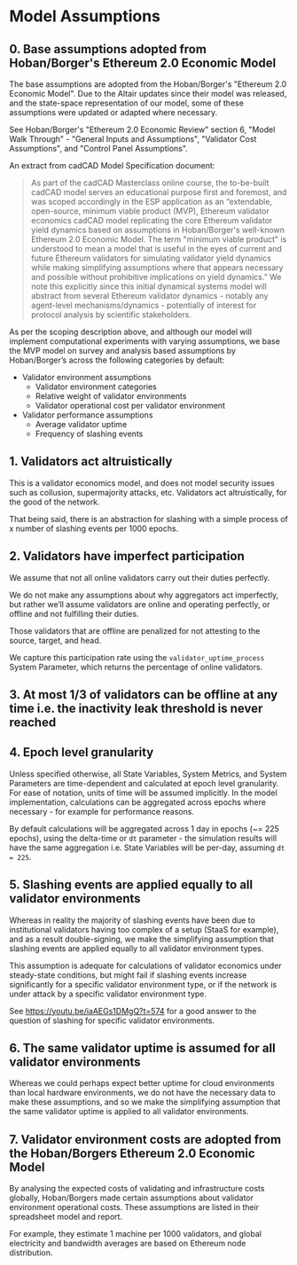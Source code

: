 # Model Assumptions

## 0. Base assumptions adopted from Hoban/Borger's Ethereum 2.0 Economic Model

The base assumptions are adopted from the Hoban/Borger's "Ethereum 2.0 Economic Model". Due to the Altair updates since their model was released, and the state-space representation of our model, some of these assumptions were updated or adapted where necessary.

See Hoban/Borger's "Ethereum 2.0 Economic Review" section 6, "Model Walk Through" - "General Inputs and Assumptions", "Validator Cost Assumptions", and "Control Panel Assumptions".

An extract from cadCAD Model Specification document:
> As part of the cadCAD Masterclass online course, the to-be-built cadCAD model  serves an educational purpose first and foremost, and was scoped accordingly in the ESP application as an “extendable, open-source, minimum viable product (MVP), Ethereum validator economics cadCAD model replicating the core Ethereum validator yield dynamics based on assumptions in Hoban/Borger's well-known Ethereum 2.0 Economic Model. The term "minimum viable product" is understood to mean a model that is useful in the eyes of current and future Ethereum validators for simulating validator yield dynamics while making simplifying assumptions where that appears necessary and possible without prohibitive implications on yield dynamics.” We note this explicitly since this initial dynamical systems model will abstract from several Ethereum validator dynamics - notably any agent-level mechanisms/dynamics - potentially of interest for protocol analysis by scientific stakeholders.

As per the scoping description above, and although our model will implement computational experiments with varying assumptions, we base the MVP model on survey and analysis based assumptions by Hoban/Borger’s across the following categories by default:
* Validator environment assumptions
    * Validator environment categories 
    * Relative weight of validator environments
    * Validator operational cost per validator environment
* Validator performance assumptions
    * Average validator uptime
    * Frequency of slashing events

## 1. Validators act altruistically

This is a validator economics model, and does not model security issues such as collusion, supermajority attacks, etc. Validators act altruistically, for the good of the network.

That being said, there is an abstraction for slashing with a simple process of x number of slashing events per 1000 epochs.

## 2. Validators have imperfect participation

We assume that not all online validators carry out their duties perfectly.

We do not make any assumptions about why aggregators act imperfectly, but rather we’ll assume validators are online and operating perfectly, or offline and not fulfilling their duties.

Those validators that are offline are penalized for not attesting to the source, target, and head.

We capture this participation rate using the `validator_uptime_process` System Parameter, which returns the percentage of online validators.

## 3. At most 1/3 of validators can be offline at any time i.e. the inactivity leak threshold is never reached

## 4. Epoch level granularity

Unless specified otherwise, all State Variables, System Metrics, and System Parameters are time-dependent and calculated at epoch level granularity. For ease of notation, units of time will be assumed implicitly. In the model implementation, calculations can be aggregated across epochs where necessary - for example for performance reasons.

By default calculations will be aggregated across 1 day in epochs (~= 225 epochs), using the delta-time or `dt` parameter - the simulation results will have the same aggregation i.e. State Variables will be per-day, assuming `dt = 225`.

## 5. Slashing events are applied equally to all validator environments

Whereas in reality the majority of slashing events have been due to institutional validators having too complex of a setup (StaaS for example), and as a result double-signing, we make the simplifying assumption that slashing events are applied equally to all validator environment types.

This assumption is adequate for calculations of validator economics under steady-state conditions, but might fail if slashing events increase significantly for a specific validator environment type, or if the network is under attack by a specific validator environment type.

See https://youtu.be/iaAEGs1DMgQ?t=574 for a good answer to the question of slashing for specific validator environments.

## 6. The same validator uptime is assumed for all validator environments

Whereas we could perhaps expect better uptime for cloud environments than local hardware environments, we do not have the necessary data to make these assumptions, and so we make the simplifying assumption that the same validator uptime is applied to all validator environments.

## 7. Validator environment costs are adopted from the Hoban/Borgers Ethereum 2.0 Economic Model

By analysing the expected costs of validating and infrastructure costs globally, Hoban/Borgers made certain assumptions about validator environment operational costs. These assumptions are listed in their spreadsheet model and report.

For example, they estimate 1 machine per 1000 validators, and global electricity and bandwidth averages are based on Ethereum node distribution.
